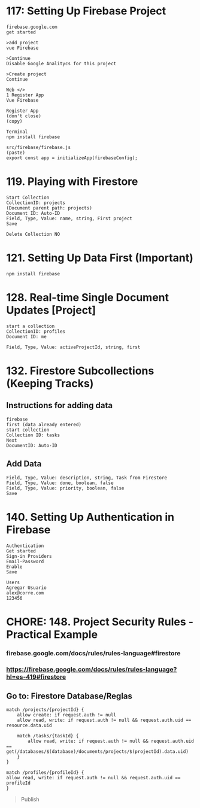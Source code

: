 # 117: Setting Up Firebase Project

```
firebase.google.com
get started

>add project
vue Firebase

>Continue
Disable Google Analitycs for this project

>Create project
Continue
```

```
Web </>
1 Register App
Vue Firebase

Register App
(don't close)
(copy)
```

```
Terminal
npm install firebase
```

```
src/firebase/firebase.js
(paste)
export const app = initializeApp(firebaseConfig);
```

# 119. Playing with Firestore

```
Start Collection
CollectionID: projects
(Document parent path: projects)
Document ID: Auto-ID
Field, Type, Value: name, string, First project
Save
```

```
Delete Collection NO
```

# 121. Setting Up Data First (Important)

```
npm install firebase
```

# 128. Real-time Single Document Updates [Project]

```
start a collection
CollectionID: profiles
Document ID: me

Field, Type, Value: activeProjectId, string, first
```

# 132. Firestore Subcollections (Keeping Tracks)

## Instructions for adding data

```
firebase
first (data already entered)
start collection
Collection ID: tasks
Next
DocumentID: Auto-ID
```

## Add Data

```
Field, Type, Value: description, string, Task from Firestore
Field, Type, Value: done, boolean, false
Field, Type, Value: priority, boolean, false
Save
```

# 140. Setting Up Authentication in Firebase

```
Authentication
Get started
Sign-in Providers
Email-Password
Enable
Save
```

```
Users
Agregar Usuario
alex@corre.com
123456
```

# CHORE: 148. Project Security Rules - Practical Example

### firebase.google.com/docs/rules/rules-language#firestore

### https://firebase.google.com/docs/rules/rules-language?hl=es-419#firestore

## Go to: Firestore Database/Reglas

```
match /projects/{projectId} {
    allow create: if request.auth != null
    allow read, write: if request.auth != null && request.auth.uid == resource.data.uid

    match /tasks/{taskId} {
        allow read, write: if request.auth != null && request.auth.uid == get(/databases/$(database)/documents/projects/$(projectId).data.uid)
    }
}

match /profiles/{profileId} {
allow read, write: if request.auth != null && request.auth.uid == profileId
}
```

> Publish
